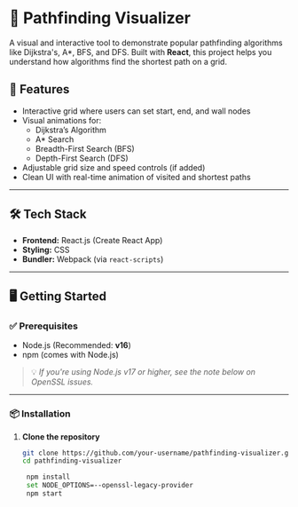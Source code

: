 # 🧭 Pathfinding Visualizer

A visual and interactive tool to demonstrate popular pathfinding algorithms like Dijkstra's, A*, BFS, and DFS. Built with **React**, this project helps you understand how algorithms find the shortest path on a grid.


## 🚀 Features

- Interactive grid where users can set start, end, and wall nodes
- Visual animations for:
  - Dijkstra’s Algorithm
  - A* Search
  - Breadth-First Search (BFS)
  - Depth-First Search (DFS)
- Adjustable grid size and speed controls (if added)
- Clean UI with real-time animation of visited and shortest paths

---

## 🛠️ Tech Stack

- **Frontend:** React.js (Create React App)
- **Styling:** CSS
- **Bundler:** Webpack (via `react-scripts`)

---

## 🖥️ Getting Started

### ✅ Prerequisites

- Node.js (Recommended: **v16**)
- npm (comes with Node.js)

> 💡 _If you're using Node.js v17 or higher, see the note below on OpenSSL issues._

---

### 📦 Installation

1. **Clone the repository**
   ```bash
   git clone https://github.com/your-username/pathfinding-visualizer.git
   cd pathfinding-visualizer

    npm install
    set NODE_OPTIONS=--openssl-legacy-provider
    npm start


